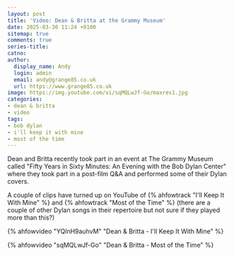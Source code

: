 ```yaml
---
layout: post
title: 'Video: Dean & Britta at the Grammy Museum'
date: 2025-03-30 11:24 +0100
sitemap: true
comments: true
series-title:
catno:
author:
  display_name: Andy
  login: admin
  email: andy@grange85.co.uk
  url: https://www.grange85.co.uk
image: https://img.youtube.com/vi/sqMQLwJf-Go/maxres1.jpg
categories:
- dean & britta
- video
tags:
- bob dylan
- i'll keep it with mine
- most of the time
---
```

Dean and Britta recently took part in an event at The Grammy Museum called "Fifty Years in Sixty Minutes: An Evening with the Bob Dylan Center" where they took part in a post-film Q&A and performed some of their Dylan covers. 

A couple of clips have turned up on YouTube of {% ahfowtrack "I'll Keep It With Mine" %} and {% ahfowtrack "Most of the Time" %} (there are a couple of other Dylan songs in their repertoire but not sure if they played more than this?)

{% ahfowvideo "YQlnH9auhvM" "Dean & Britta - I'll Keep It With Mine" %}

{% ahfowvideo "sqMQLwJf-Go" "Dean & Britta - Most of the Time" %}

